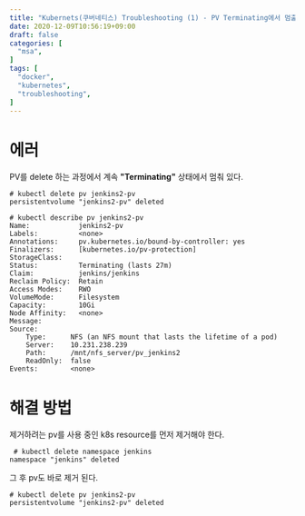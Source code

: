 ```yaml
---
title: "Kubernets(쿠버네티스) Troubleshooting (1) - PV Terminating에서 멈출 때 "
date: 2020-12-09T10:56:19+09:00
draft: false
categories: [  
  "msa",
]
tags: [
  "docker",
  "kubernetes",
  "troubleshooting",
]
---
```


# 에러

PV를 delete 하는 과정에서 계속 **"Terminating"** 상태에서 멈춰 있다.
```
# kubectl delete pv jenkins2-pv
persistentvolume "jenkins2-pv" deleted
```

```
# kubectl describe pv jenkins2-pv
Name:            jenkins2-pv
Labels:          <none>
Annotations:     pv.kubernetes.io/bound-by-controller: yes
Finalizers:      [kubernetes.io/pv-protection]
StorageClass:
Status:          Terminating (lasts 27m)
Claim:           jenkins/jenkins
Reclaim Policy:  Retain
Access Modes:    RWO
VolumeMode:      Filesystem
Capacity:        10Gi
Node Affinity:   <none>
Message:
Source:
    Type:      NFS (an NFS mount that lasts the lifetime of a pod)
    Server:    10.231.238.239
    Path:      /mnt/nfs_server/pv_jenkins2
    ReadOnly:  false
Events:        <none>
```

# 해결 방법
제거하려는 pv를 사용 중인 k8s resource를 먼저 제거해야 한다.
```
 # kubectl delete namespace jenkins
namespace "jenkins" deleted
```

그 후 pv도 바로 제거 된다.
```
# kubectl delete pv jenkins2-pv
persistentvolume "jenkins2-pv" deleted
```
